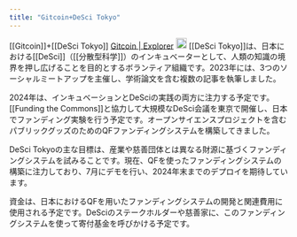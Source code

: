 ```yaml
---
title: "Gitcoin+DeSci Tokyo"
---
```


[[Gitcoin]]+[[DeSci Tokyo]]
[Gitcoin | Explorer](https://explorer.gitcoin.co/#/round/42161/39/19)
<img src='https://scrapbox.io/api/pages/nishio/claude/icon' alt='claude.icon' height="19.5"/>
[[DeSci Tokyo]]は、日本における[[DeSci]]（[[分散型科学]]）のインキュベーターとして、人類の知識の境界を押し広げることを目的とするボランティア組織です。2023年には、3つのソーシャルミートアップを主催し、学術論文を含む複数の記事を執筆しました。

2024年は、インキュベーションとDeSciの実践の両方に注力する予定です。[[Funding the Commons]]と協力して大規模なDeSci会議を東京で開催し、日本でファンディング実験を行う予定です。オープンサイエンスプロジェクトを含むパブリックグッズのためのQFファンディングシステムを構築してきました。

DeSci Tokyoの主な目標は、産業や慈善団体とは異なる財源に基づくファンディングシステムを試みることです。現在、QFを使ったファンディングシステムの構築に注力しており、7月にデモを行い、2024年末までのデプロイを期待しています。

資金は、日本におけるQFを用いたファンディングシステムの開発と関連費用に使用される予定です。DeSciのステークホルダーや慈善家に、このファンディングシステムを使って寄付基金を呼びかける予定です。